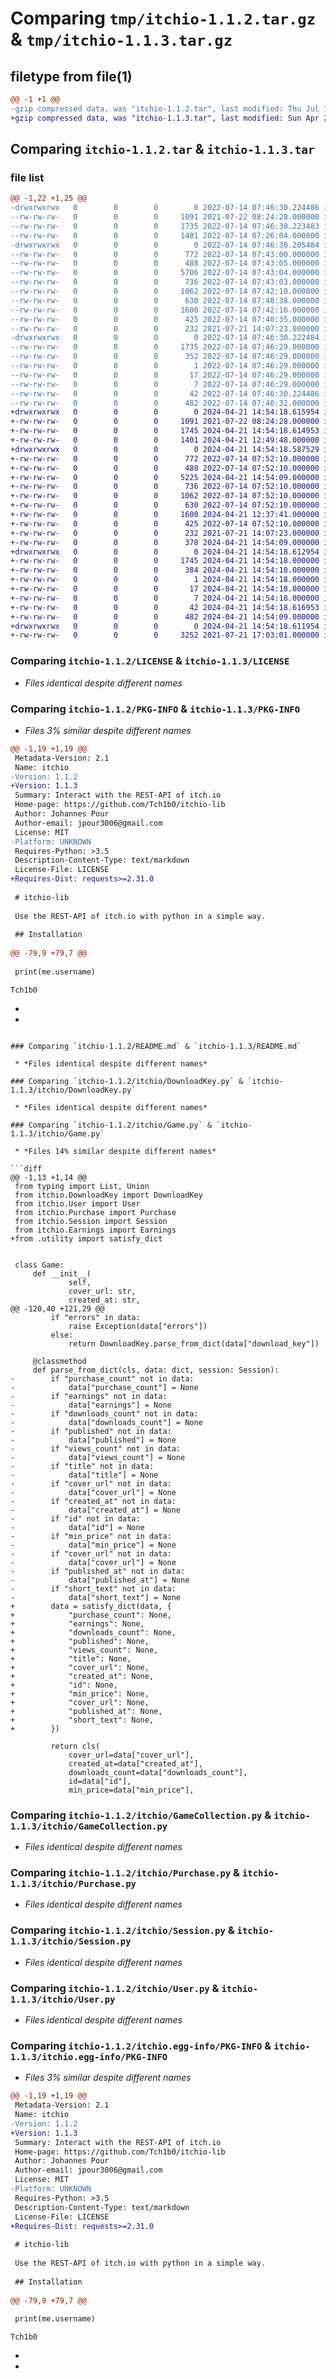 # Comparing `tmp/itchio-1.1.2.tar.gz` & `tmp/itchio-1.1.3.tar.gz`

## filetype from file(1)

```diff
@@ -1 +1 @@
-gzip compressed data, was "itchio-1.1.2.tar", last modified: Thu Jul 14 07:46:30 2022, max compression
+gzip compressed data, was "itchio-1.1.3.tar", last modified: Sun Apr 21 14:54:18 2024, max compression
```

## Comparing `itchio-1.1.2.tar` & `itchio-1.1.3.tar`

### file list

```diff
@@ -1,22 +1,25 @@
-drwxrwxrwx   0        0        0        0 2022-07-14 07:46:30.224486 itchio-1.1.2/
--rw-rw-rw-   0        0        0     1091 2021-07-22 08:24:28.000000 itchio-1.1.2/LICENSE
--rw-rw-rw-   0        0        0     1735 2022-07-14 07:46:30.223483 itchio-1.1.2/PKG-INFO
--rw-rw-rw-   0        0        0     1401 2022-07-14 07:26:04.000000 itchio-1.1.2/README.md
-drwxrwxrwx   0        0        0        0 2022-07-14 07:46:30.205484 itchio-1.1.2/itchio/
--rw-rw-rw-   0        0        0      772 2022-07-14 07:43:00.000000 itchio-1.1.2/itchio/DownloadKey.py
--rw-rw-rw-   0        0        0      488 2022-07-14 07:43:05.000000 itchio-1.1.2/itchio/Earnings.py
--rw-rw-rw-   0        0        0     5706 2022-07-14 07:43:04.000000 itchio-1.1.2/itchio/Game.py
--rw-rw-rw-   0        0        0      736 2022-07-14 07:43:03.000000 itchio-1.1.2/itchio/GameCollection.py
--rw-rw-rw-   0        0        0     1062 2022-07-14 07:42:10.000000 itchio-1.1.2/itchio/Purchase.py
--rw-rw-rw-   0        0        0      630 2022-07-14 07:40:38.000000 itchio-1.1.2/itchio/Session.py
--rw-rw-rw-   0        0        0     1600 2022-07-14 07:42:16.000000 itchio-1.1.2/itchio/User.py
--rw-rw-rw-   0        0        0      425 2022-07-14 07:40:35.000000 itchio-1.1.2/itchio/UserCollection.py
--rw-rw-rw-   0        0        0      232 2021-07-21 14:07:23.000000 itchio-1.1.2/itchio/__init__.py
-drwxrwxrwx   0        0        0        0 2022-07-14 07:46:30.222484 itchio-1.1.2/itchio.egg-info/
--rw-rw-rw-   0        0        0     1735 2022-07-14 07:46:29.000000 itchio-1.1.2/itchio.egg-info/PKG-INFO
--rw-rw-rw-   0        0        0      352 2022-07-14 07:46:29.000000 itchio-1.1.2/itchio.egg-info/SOURCES.txt
--rw-rw-rw-   0        0        0        1 2022-07-14 07:46:29.000000 itchio-1.1.2/itchio.egg-info/dependency_links.txt
--rw-rw-rw-   0        0        0       17 2022-07-14 07:46:29.000000 itchio-1.1.2/itchio.egg-info/requires.txt
--rw-rw-rw-   0        0        0        7 2022-07-14 07:46:29.000000 itchio-1.1.2/itchio.egg-info/top_level.txt
--rw-rw-rw-   0        0        0       42 2022-07-14 07:46:30.224486 itchio-1.1.2/setup.cfg
--rw-rw-rw-   0        0        0      482 2022-07-14 07:40:32.000000 itchio-1.1.2/setup.py
+drwxrwxrwx   0        0        0        0 2024-04-21 14:54:18.615954 itchio-1.1.3/
+-rw-rw-rw-   0        0        0     1091 2021-07-22 08:24:28.000000 itchio-1.1.3/LICENSE
+-rw-rw-rw-   0        0        0     1745 2024-04-21 14:54:18.614953 itchio-1.1.3/PKG-INFO
+-rw-rw-rw-   0        0        0     1401 2024-04-21 12:49:48.000000 itchio-1.1.3/README.md
+drwxrwxrwx   0        0        0        0 2024-04-21 14:54:18.587529 itchio-1.1.3/itchio/
+-rw-rw-rw-   0        0        0      772 2022-07-14 07:52:10.000000 itchio-1.1.3/itchio/DownloadKey.py
+-rw-rw-rw-   0        0        0      488 2022-07-14 07:52:10.000000 itchio-1.1.3/itchio/Earnings.py
+-rw-rw-rw-   0        0        0     5225 2024-04-21 14:54:09.000000 itchio-1.1.3/itchio/Game.py
+-rw-rw-rw-   0        0        0      736 2022-07-14 07:52:10.000000 itchio-1.1.3/itchio/GameCollection.py
+-rw-rw-rw-   0        0        0     1062 2022-07-14 07:52:10.000000 itchio-1.1.3/itchio/Purchase.py
+-rw-rw-rw-   0        0        0      630 2022-07-14 07:52:10.000000 itchio-1.1.3/itchio/Session.py
+-rw-rw-rw-   0        0        0     1600 2024-04-21 12:37:41.000000 itchio-1.1.3/itchio/User.py
+-rw-rw-rw-   0        0        0      425 2022-07-14 07:52:10.000000 itchio-1.1.3/itchio/UserCollection.py
+-rw-rw-rw-   0        0        0      232 2021-07-21 14:07:23.000000 itchio-1.1.3/itchio/__init__.py
+-rw-rw-rw-   0        0        0      378 2024-04-21 14:54:09.000000 itchio-1.1.3/itchio/utility.py
+drwxrwxrwx   0        0        0        0 2024-04-21 14:54:18.612954 itchio-1.1.3/itchio.egg-info/
+-rw-rw-rw-   0        0        0     1745 2024-04-21 14:54:18.000000 itchio-1.1.3/itchio.egg-info/PKG-INFO
+-rw-rw-rw-   0        0        0      384 2024-04-21 14:54:18.000000 itchio-1.1.3/itchio.egg-info/SOURCES.txt
+-rw-rw-rw-   0        0        0        1 2024-04-21 14:54:18.000000 itchio-1.1.3/itchio.egg-info/dependency_links.txt
+-rw-rw-rw-   0        0        0       17 2024-04-21 14:54:18.000000 itchio-1.1.3/itchio.egg-info/requires.txt
+-rw-rw-rw-   0        0        0        7 2024-04-21 14:54:18.000000 itchio-1.1.3/itchio.egg-info/top_level.txt
+-rw-rw-rw-   0        0        0       42 2024-04-21 14:54:18.616953 itchio-1.1.3/setup.cfg
+-rw-rw-rw-   0        0        0      482 2024-04-21 14:54:09.000000 itchio-1.1.3/setup.py
+drwxrwxrwx   0        0        0        0 2024-04-21 14:54:18.611954 itchio-1.1.3/tests/
+-rw-rw-rw-   0        0        0     3252 2021-07-21 17:03:01.000000 itchio-1.1.3/tests/test.py
```

### Comparing `itchio-1.1.2/LICENSE` & `itchio-1.1.3/LICENSE`

 * *Files identical despite different names*

### Comparing `itchio-1.1.2/PKG-INFO` & `itchio-1.1.3/PKG-INFO`

 * *Files 3% similar despite different names*

```diff
@@ -1,19 +1,19 @@
 Metadata-Version: 2.1
 Name: itchio
-Version: 1.1.2
+Version: 1.1.3
 Summary: Interact with the REST-API of itch.io
 Home-page: https://github.com/Tch1b0/itchio-lib
 Author: Johannes Pour
 Author-email: jpour3006@gmail.com
 License: MIT
-Platform: UNKNOWN
 Requires-Python: >3.5
 Description-Content-Type: text/markdown
 License-File: LICENSE
+Requires-Dist: requests>=2.31.0
 
 # itchio-lib
 
 Use the REST-API of itch.io with python in a simple way.
 
 ## Installation
 
@@ -79,9 +79,7 @@
 
 print(me.username)
 ```
 
 ```
 Tch1b0
 ```
-
-
```

### Comparing `itchio-1.1.2/README.md` & `itchio-1.1.3/README.md`

 * *Files identical despite different names*

### Comparing `itchio-1.1.2/itchio/DownloadKey.py` & `itchio-1.1.3/itchio/DownloadKey.py`

 * *Files identical despite different names*

### Comparing `itchio-1.1.2/itchio/Game.py` & `itchio-1.1.3/itchio/Game.py`

 * *Files 14% similar despite different names*

```diff
@@ -1,13 +1,14 @@
 from typing import List, Union
 from itchio.DownloadKey import DownloadKey
 from itchio.User import User
 from itchio.Purchase import Purchase
 from itchio.Session import Session
 from itchio.Earnings import Earnings
+from .utility import satisfy_dict
 
 
 class Game:
     def __init__(
             self,
             cover_url: str,
             created_at: str,
@@ -120,40 +121,29 @@
         if "errors" in data:
             raise Exception(data["errors"])
         else:
             return DownloadKey.parse_from_dict(data["download_key"])
 
     @classmethod
     def parse_from_dict(cls, data: dict, session: Session):
-        if "purchase_count" not in data:
-            data["purchase_count"] = None
-        if "earnings" not in data:
-            data["earnings"] = None
-        if "downloads_count" not in data:
-            data["downloads_count"] = None
-        if "published" not in data:
-            data["published"] = None
-        if "views_count" not in data:
-            data["views_count"] = None
-        if "title" not in data:
-            data["title"] = None
-        if "cover_url" not in data:
-            data["cover_url"] = None
-        if "created_at" not in data:
-            data["created_at"] = None
-        if "id" not in data:
-            data["id"] = None
-        if "min_price" not in data:
-            data["min_price"] = None
-        if "cover_url" not in data:
-            data["cover_url"] = None
-        if "published_at" not in data:
-            data["published_at"] = None
-        if "short_text" not in data:
-            data["short_text"] = None
+        data = satisfy_dict(data, {
+            "purchase_count": None,
+            "earnings": None,
+            "downloads_count": None,
+            "published": None,
+            "views_count": None,
+            "title": None,
+            "cover_url": None,
+            "created_at": None,
+            "id": None,
+            "min_price": None,
+            "cover_url": None,
+            "published_at": None,
+            "short_text": None,
+        })
 
         return cls(
             cover_url=data["cover_url"],
             created_at=data["created_at"],
             downloads_count=data["downloads_count"],
             id=data["id"],
             min_price=data["min_price"],
```

### Comparing `itchio-1.1.2/itchio/GameCollection.py` & `itchio-1.1.3/itchio/GameCollection.py`

 * *Files identical despite different names*

### Comparing `itchio-1.1.2/itchio/Purchase.py` & `itchio-1.1.3/itchio/Purchase.py`

 * *Files identical despite different names*

### Comparing `itchio-1.1.2/itchio/Session.py` & `itchio-1.1.3/itchio/Session.py`

 * *Files identical despite different names*

### Comparing `itchio-1.1.2/itchio/User.py` & `itchio-1.1.3/itchio/User.py`

 * *Files identical despite different names*

### Comparing `itchio-1.1.2/itchio.egg-info/PKG-INFO` & `itchio-1.1.3/itchio.egg-info/PKG-INFO`

 * *Files 3% similar despite different names*

```diff
@@ -1,19 +1,19 @@
 Metadata-Version: 2.1
 Name: itchio
-Version: 1.1.2
+Version: 1.1.3
 Summary: Interact with the REST-API of itch.io
 Home-page: https://github.com/Tch1b0/itchio-lib
 Author: Johannes Pour
 Author-email: jpour3006@gmail.com
 License: MIT
-Platform: UNKNOWN
 Requires-Python: >3.5
 Description-Content-Type: text/markdown
 License-File: LICENSE
+Requires-Dist: requests>=2.31.0
 
 # itchio-lib
 
 Use the REST-API of itch.io with python in a simple way.
 
 ## Installation
 
@@ -79,9 +79,7 @@
 
 print(me.username)
 ```
 
 ```
 Tch1b0
 ```
-
-
```

